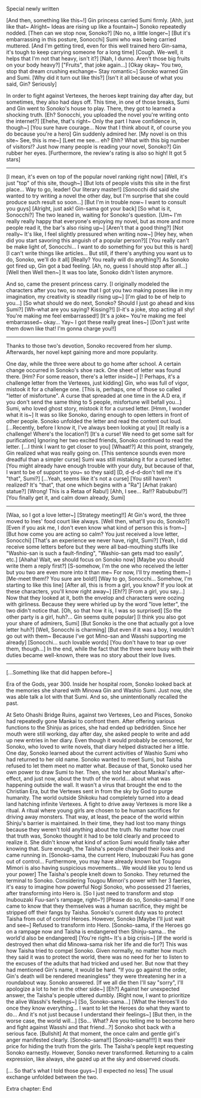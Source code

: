 Special newly written
 
[And then, something like this~!]
Gin princess carried Sumi firmly.
[Ahh, just like that~ Alright~ Ideas are rising up like a fountain~]
Sonoko repeatedly nodded.
[Then can we stop now, Sonoko?]
[No no, a little longer~]
[But it's embarrassing in this posture, Sonocchi]
Sumi who was being carried muttered.
[And I'm getting tired, even for this well trained hero Gin-sama, it's tough to keep carrying someone for a long time]
[Cough. We-well, it helps that I'm not that heavy, isn't it?]
[Nah, I dunno. Aren't those big fruits on your body heavy?]
["Fruits", that joke again...]
[Okay okay~ You two, stop that dream crushing exchange~ Stay romantic~]
Sonoko warned Gin and Sumi.
[Why did it turn out like this?]
[Isn't it all because of what you said, Gin? Seriously]
 
In order to fight against Vertexes, the heroes kept training day after day, but sometimes, they also had days off.
This time, in one of those breaks, Sumi and Gin went to Sonoko's house to play.
There, they got to learned a shocking truth.
[Eh? Sonocchi, you uploaded the novel you're writing onto the internet?]
[Ehehe, that's right~ Only the part I have confidence in, though~]
[You sure have courage... Now that I think about it, of course you do because you're a hero]
Gin suddenly admired her.
[My novel is on this site~ See, this is me~]
[Leet me see... eh? Ehh? What with this big number of visitors!? Just how many people is reading your novel, Sonoko?]
Gin rubber her eyes.
[Furthermore, the review's rating is also so high! It got 5 stars]
 
------------------------------
[I mean, it's even on top of the popular novel ranking right now]
[Well, it's just "top" of this site, though~]
[But lots of people visits this site in the first place... Way to go, leader! Our literary master!]
[Sonocchi did said she wanted to try writing a novel the other day, but I'm surprise that she could produce such result so soon...]
[But I'm in trouble now~ I want to consult you guys]
[Alright, just ask! Gin-sama got your back]
[So what is it, Sonocchi?]
The two leaned in, waiting for Sonoko's question.
[Um~ I'm really really happy that everyone's enjoying my novel, but as more and more people read it, the bar's also rising up~]
[Aren't that a good thing?]
[Not really~ It's like, I feel slightly pressured when writing now~]
[Hey hey, when did you start savoring this anguish of a popular person?][
[You really can't be make light of, Sonocchi... I want to do something for you but this is hard]
[I can't write things like articles... But still, if there's anything you want us to do, Sonoko, we'll do it all]
[Really? You really will do anything?]
As Sonoko got fired up, Gin got a bad feeling.
[Ah, no, guess I should stop after all...]
[Well then Well then~]
It was too late, Sonoko didn't listen anymore.
 
And so, came the present princess carry.
[I originally modeled the characters after you two, so now that I got you two making poses like in my imagination, my creativity is steadily rising up~]
[I'm glad to be of help to you...]
[So what should we do next, Sonoko? Should I just go ahead and kiss Sumi?]
[Wh-what are you saying? Kissing?!]
[I-it's a joke, stop acting all shy! You're making me feel embarrassed!]
[It's a joke~ You're making me feel embarrassed~ okay... Yay~ I got these really great lines~]
[Don't just write them down like that! I'm gonna charge you!!]
 
---------------------------
Thanks to those two's devotion, Sonoko recovered from her slump.
Afterwards, her novel kept gaining more and more popularity.
 
One day, while the three were about to go home after school.
A certain change occurred in Sonoko's shoe rack.
One sheet of letter was found there.
[Hm? For some reason, there's a letter inside~]
[! Perhaps, it's a challenge letter from the Vertexes, just kidding]
Gin, who was full of vigor, mistook it for a challenge one.
[This is, perhaps, one of those so called "letter of misfortune". A curse that spreaded at one time in the A.D era, if you don't send the same thing to 5 people, misfortune will befall you...]
Sumi, who loved ghost story, mistook it for a cursed letter.
[Hmm, I wonder what it is~]
It was so like Sonoko, daring enough to open letters in front of other people.
Sonoko unfolded the letter and read the content out loud.
[...Recently, before I know it, I've always been looking at you]
[It really is a challenge! Where's the location?]
[It's a curse! We need to get some salt for purification]
Ignoring her two excited friends, Sonoko continued to read the letter.
[...I think I want to get closer to you]
[Whaat!?]
At this point, strangely, Gin realized what was really going on.
[This sentence sounds even more dreadful than a simpler curse]
Sumi was still mistaking it for a cursed letter.
[You might already have enough trouble with your duty, but because of that, I want to be of support to you~ so they said]
[D, d-d-d-don't tell me it's "that", Sumi?]
[...Yeah, seems like it's not a curse]
[You still haven't realized? It's "that", that one which begins with a "Ra"]
[Arhat (rakan) statue?]
[Wrong! This is a Retaa of Rabu!]
[Ahh, I see... Ra!!? Rabububu!?]
[You finally get it, and calm down already, Sumi]
 
-------------------
[Waa, so I got a love letter~]
[Strategy meeting!!]
At Gin's word, the three moved to Ines' food court like always.
[Well then, what'll you do, Sonoko?]
[Even if you ask me, I don't even know what kind of person this is from~]
[But how come you are acting so calm? You just received a love letter, Sonocchi]
[That's an experience we never have, right, Sumi?]
[Yeah, I did receive some letters before but they were all bad-mouthing stuffs like "Washio-san is such a fault-finding", "Washio-san gets mad too easily", etc.]
[Ahaha! Wait, we should focus on Sonoko now]
[Maybe you should write them a reply first?]
[S-somehow, I'm the one who received the letter but you two are even more into it than me~ For now, I'll try meeting them~]
[Me-meet them!? You sure are bold!]
[Way to go, Sonocchi... Somehow, I'm starting to like this line]
[After all, this is from a girl, you know? If you look at these characters, you'll know right away~]
[Eh!?]
[From a girl, you say...]
Now that they looked at it, both the envelop and characters were oozing with girliness.
Because they were whirled up by the word "love letter", the two didn't notice that.
[Oh, so that how it is, I was so surprised]
[So the other party is a girl, huh?... Gin seems quite popular]
[I think you also got your share of admirers, Sumi]
[But Sonoko is the one that actually got a love letter huh?]
[Well, Sonocchi is charming]
[But even if it was a boy, I wouldn't go out with them~ Because I've got Mino-san and Wasshi supporting me already]
[Sonocchi... such lovable words]
[You don't have to tear up over them, though...]
In the end, while the fact that the three were busy with their duties became well-known, there was no story about their love lives.
 
---------------------------
[...Something like that did happen before~]
 
Era of the Gods, year 300.
Inside her hospital room, Sonoko looked back at the memories she shared with Minowa Gin and Washio Sumi.
Just now, she was able talk a lot with that Sumi.
And so, she unintentionally recalled the past.
 
At Seto Ohashi Bridge Ruins, against two Vertexes, Leo and Pisces, Sonoko had repeatedly gone Mankai to confront them.
After offering various functions to the Shinju as prices, she had ended up bedridden.
Since her mouth were still working, day after day, she asked people to write and add up new entries in her diary.
Even though it would probably be censored, for Sonoko, who loved to write novels, that diary helped distracted her a little.
One day, Sonoko learned about the current activities of Washio Sumi who had returned to her old name.
Sonoko wanted to meet Sumi, but Taisha refused to let them meet no matter what.
Because of that, Sonoko used her own power to draw Sumi to her.
Then, she told her about Mankai's after-effect, and just now, about the truth of the world... about what was happening outside the wall.
It wasn't a virus that brought the end to the Christian Era, but the Vertexes sent in from the sky by God to purge humanity.
The world outside Shikoku had completely turned into a dead land hatching infinite Vertexes.
A fight to drive away Vertexes is more like a ritual.
A ritual where young girls are chosen to be human sacrifices for driving away monsters.
That way, at least, the peace of the world within Shinju's barrier is maintained.
In their time, they had lost too many things because they weren't told anything about the truth.
No matter how cruel that truth was, Sonoko thought it had to be told clearly and proceed to realize it.
She didn't know what kind of action Sumi would finally take after knowing that.
Sure enough, the Taisha's people changed their looks and came running in.
[Sonoko-sama, the current Hero, Inubouzaki Fuu has gone out of control... Furthermore, you may have already known but Tougou Mimori is also having suspicious movements... We would like you to lend us your power]
The Taisha's people knelt down to Sonoko.
They returned the terminal to Sonoko.
Considering Tougou Mimori's power with her 3 faeries, it's easy to imagine how powerful Nogi Sonoko, who possessed 21 faeries, after transforming into Hero is.
[So I just need to transform and stop Inubouzaki Fuu-san's rampage, right~?]
[Please do so, Sonoko-sama]
If one came to know that they themselves was a human sacrifice, they might be stripped off their fangs by Taisha. 
Sonoko's current duty was to protect Taisha from out of control Heroes.
However, Sonoko
[Maybe I'll just wait and see~]
Refused to transform into Hero.
[Sonoko-sama, if the Heroes go on a rampage now and Taisha is endangered then Shinju-sama... the world'd also be endangered]
[You're right~ It's a big crisis~]
[If the world is destroyed then what did Minowa-sama risk her life and die for?]
This was how Taisha tried to compel Sonoko.
Given normally, no matter how much they said it was to protect the world, there was no need for her to listen to the excuses of the adults that had tricked and used her.
But now that they had mentioned Gin's name, it would be hard.
"If you go against the order, Gin's death will be rendered meaningless" they were threatening her in a roundabout way.
Sonoko answered.
[If we all die then I'll say "sorry", I'll apologize a lot to her in the other side~]
[Eh?]
Against her unexpected answer, the Taisha's people uttered dumbly.
[Right now, I want to prioritize the alive Wasshi's feelings~]
[So, Sonoko-sama...]
[What the Heroes'll do once they know everything... I want to let the Heroes do what they want to do... And it's not just because I understand their feelings~]
[But then, in the worse case, the world will...]
[So... What? Are you telling me to become hero and fight against Wasshi and that friend...?]
Sonoko shot back with a serious face.
[Bullshit]
At that moment, the once calm and gentle girl's anger manifested clearly.
[Sonoko-sama!!]
[Sonoko-sama!!!!]
It was their price for hiding the truth from the girls.
The Taisha's people kept requesting Sonoko earnestly.
However, Sonoko never transformed.
Returning to a calm expression, like always, she gazed up at the sky and observed clouds.
 
[... So that's what I told those guys~]
[I expected no less]
The usual exchange unfolded between the two.
 
Extra chapter: End
